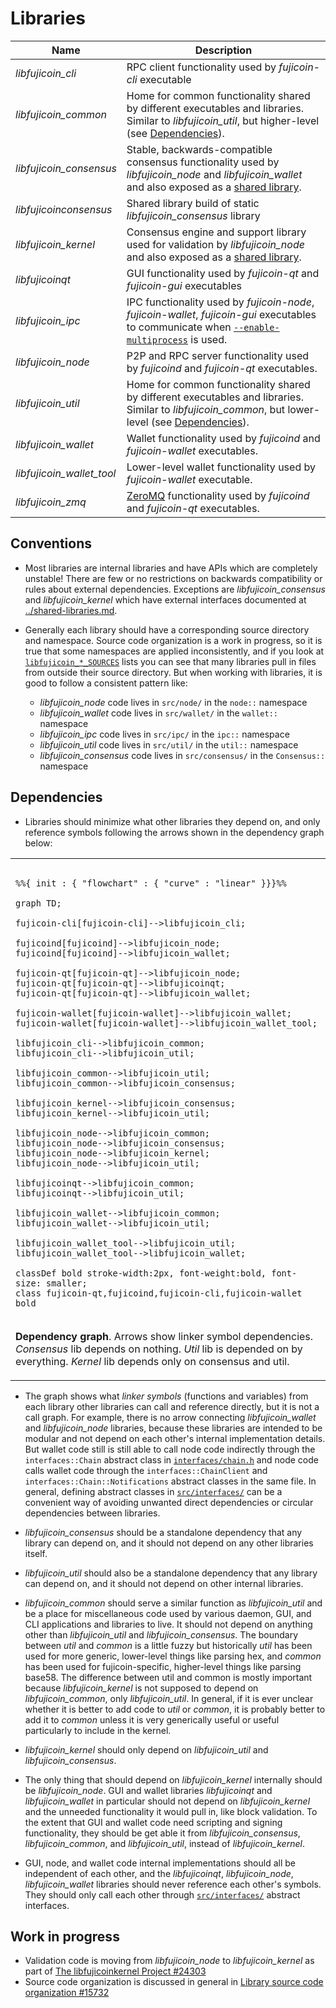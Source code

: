 # Libraries

| Name                     | Description |
|--------------------------|-------------|
| *libfujicoin_cli*         | RPC client functionality used by *fujicoin-cli* executable |
| *libfujicoin_common*      | Home for common functionality shared by different executables and libraries. Similar to *libfujicoin_util*, but higher-level (see [Dependencies](#dependencies)). |
| *libfujicoin_consensus*   | Stable, backwards-compatible consensus functionality used by *libfujicoin_node* and *libfujicoin_wallet* and also exposed as a [shared library](../shared-libraries.md). |
| *libfujicoinconsensus*    | Shared library build of static *libfujicoin_consensus* library |
| *libfujicoin_kernel*      | Consensus engine and support library used for validation by *libfujicoin_node* and also exposed as a [shared library](../shared-libraries.md). |
| *libfujicoinqt*           | GUI functionality used by *fujicoin-qt* and *fujicoin-gui* executables |
| *libfujicoin_ipc*         | IPC functionality used by *fujicoin-node*, *fujicoin-wallet*, *fujicoin-gui* executables to communicate when [`--enable-multiprocess`](multiprocess.md) is used. |
| *libfujicoin_node*        | P2P and RPC server functionality used by *fujicoind* and *fujicoin-qt* executables. |
| *libfujicoin_util*        | Home for common functionality shared by different executables and libraries. Similar to *libfujicoin_common*, but lower-level (see [Dependencies](#dependencies)). |
| *libfujicoin_wallet*      | Wallet functionality used by *fujicoind* and *fujicoin-wallet* executables. |
| *libfujicoin_wallet_tool* | Lower-level wallet functionality used by *fujicoin-wallet* executable. |
| *libfujicoin_zmq*         | [ZeroMQ](../zmq.md) functionality used by *fujicoind* and *fujicoin-qt* executables. |

## Conventions

- Most libraries are internal libraries and have APIs which are completely unstable! There are few or no restrictions on backwards compatibility or rules about external dependencies. Exceptions are *libfujicoin_consensus* and *libfujicoin_kernel* which have external interfaces documented at [../shared-libraries.md](../shared-libraries.md).

- Generally each library should have a corresponding source directory and namespace. Source code organization is a work in progress, so it is true that some namespaces are applied inconsistently, and if you look at [`libfujicoin_*_SOURCES`](../../src/Makefile.am) lists you can see that many libraries pull in files from outside their source directory. But when working with libraries, it is good to follow a consistent pattern like:

  - *libfujicoin_node* code lives in `src/node/` in the `node::` namespace
  - *libfujicoin_wallet* code lives in `src/wallet/` in the `wallet::` namespace
  - *libfujicoin_ipc* code lives in `src/ipc/` in the `ipc::` namespace
  - *libfujicoin_util* code lives in `src/util/` in the `util::` namespace
  - *libfujicoin_consensus* code lives in `src/consensus/` in the `Consensus::` namespace

## Dependencies

- Libraries should minimize what other libraries they depend on, and only reference symbols following the arrows shown in the dependency graph below:

<table><tr><td>

```mermaid

%%{ init : { "flowchart" : { "curve" : "linear" }}}%%

graph TD;

fujicoin-cli[fujicoin-cli]-->libfujicoin_cli;

fujicoind[fujicoind]-->libfujicoin_node;
fujicoind[fujicoind]-->libfujicoin_wallet;

fujicoin-qt[fujicoin-qt]-->libfujicoin_node;
fujicoin-qt[fujicoin-qt]-->libfujicoinqt;
fujicoin-qt[fujicoin-qt]-->libfujicoin_wallet;

fujicoin-wallet[fujicoin-wallet]-->libfujicoin_wallet;
fujicoin-wallet[fujicoin-wallet]-->libfujicoin_wallet_tool;

libfujicoin_cli-->libfujicoin_common;
libfujicoin_cli-->libfujicoin_util;

libfujicoin_common-->libfujicoin_util;
libfujicoin_common-->libfujicoin_consensus;

libfujicoin_kernel-->libfujicoin_consensus;
libfujicoin_kernel-->libfujicoin_util;

libfujicoin_node-->libfujicoin_common;
libfujicoin_node-->libfujicoin_consensus;
libfujicoin_node-->libfujicoin_kernel;
libfujicoin_node-->libfujicoin_util;

libfujicoinqt-->libfujicoin_common;
libfujicoinqt-->libfujicoin_util;

libfujicoin_wallet-->libfujicoin_common;
libfujicoin_wallet-->libfujicoin_util;

libfujicoin_wallet_tool-->libfujicoin_util;
libfujicoin_wallet_tool-->libfujicoin_wallet;

classDef bold stroke-width:2px, font-weight:bold, font-size: smaller;
class fujicoin-qt,fujicoind,fujicoin-cli,fujicoin-wallet bold
```
</td></tr><tr><td>

**Dependency graph**. Arrows show linker symbol dependencies. *Consensus* lib depends on nothing. *Util* lib is depended on by everything. *Kernel* lib depends only on consensus and util.

</td></tr></table>

- The graph shows what _linker symbols_ (functions and variables) from each library other libraries can call and reference directly, but it is not a call graph. For example, there is no arrow connecting *libfujicoin_wallet* and *libfujicoin_node* libraries, because these libraries are intended to be modular and not depend on each other's internal implementation details. But wallet code still is still able to call node code indirectly through the `interfaces::Chain` abstract class in [`interfaces/chain.h`](../../src/interfaces/chain.h) and node code calls wallet code through the `interfaces::ChainClient` and `interfaces::Chain::Notifications` abstract classes in the same file. In general, defining abstract classes in [`src/interfaces/`](../../src/interfaces/) can be a convenient way of avoiding unwanted direct dependencies or circular dependencies between libraries.

- *libfujicoin_consensus* should be a standalone dependency that any library can depend on, and it should not depend on any other libraries itself.

- *libfujicoin_util* should also be a standalone dependency that any library can depend on, and it should not depend on other internal libraries.

- *libfujicoin_common* should serve a similar function as *libfujicoin_util* and be a place for miscellaneous code used by various daemon, GUI, and CLI applications and libraries to live. It should not depend on anything other than *libfujicoin_util* and *libfujicoin_consensus*. The boundary between _util_ and _common_ is a little fuzzy but historically _util_ has been used for more generic, lower-level things like parsing hex, and _common_ has been used for fujicoin-specific, higher-level things like parsing base58. The difference between util and common is mostly important because *libfujicoin_kernel* is not supposed to depend on *libfujicoin_common*, only *libfujicoin_util*. In general, if it is ever unclear whether it is better to add code to *util* or *common*, it is probably better to add it to *common* unless it is very generically useful or useful particularly to include in the kernel.


- *libfujicoin_kernel* should only depend on *libfujicoin_util* and *libfujicoin_consensus*.

- The only thing that should depend on *libfujicoin_kernel* internally should be *libfujicoin_node*. GUI and wallet libraries *libfujicoinqt* and *libfujicoin_wallet* in particular should not depend on *libfujicoin_kernel* and the unneeded functionality it would pull in, like block validation. To the extent that GUI and wallet code need scripting and signing functionality, they should be get able it from *libfujicoin_consensus*, *libfujicoin_common*, and *libfujicoin_util*, instead of *libfujicoin_kernel*.

- GUI, node, and wallet code internal implementations should all be independent of each other, and the *libfujicoinqt*, *libfujicoin_node*, *libfujicoin_wallet* libraries should never reference each other's symbols. They should only call each other through [`src/interfaces/`](`../../src/interfaces/`) abstract interfaces.

## Work in progress

- Validation code is moving from *libfujicoin_node* to *libfujicoin_kernel* as part of [The libfujicoinkernel Project #24303](https://github.com/bitcoin/bitcoin/issues/24303)
- Source code organization is discussed in general in [Library source code organization #15732](https://github.com/bitcoin/bitcoin/issues/15732)
